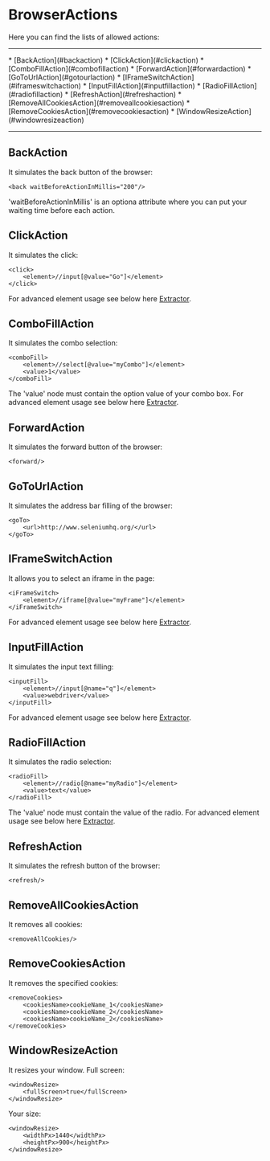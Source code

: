 # BrowserActions
Here you can find the lists of allowed actions:
<hr/>
* [BackAction](#backaction)
* [ClickAction](#clickaction)
* [ComboFillAction](#combofillaction)
* [ForwardAction](#forwardaction)
* [GoToUrlAction](#gotourlaction)
* [IFrameSwitchAction](#iframeswitchaction)
* [InputFillAction](#inputfillaction)
* [RadioFillAction](#radiofillaction)
* [RefreshAction](#refreshaction)
* [RemoveAllCookiesAction](#removeallcookiesaction)
* [RemoveCookiesAction](#removecookiesaction)
* [WindowResizeAction](#windowresizeaction)
<hr/>

## BackAction
It simulates the back button of the browser:

	<back waitBeforeActionInMillis="200"/>

'waitBeforeActionInMillis' is an optiona attribute where you can put your waiting time before each action.

## ClickAction
It simulates the click:

	<click>
		<element>//input[@value="Go"]</element>
	</click>

For advanced element usage see below here [Extractor](docs/extractor.md).

## ComboFillAction
It simulates the combo selection:

	<comboFill>
		<element>//select[@value="myCombo"]</element>
		<value>1</value>
	</comboFill>

The 'value' node must contain the option value of your combo box.
For advanced element usage see below here [Extractor](docs/extractor.md).

## ForwardAction
It simulates the forward button of the browser:

	<forward/>

## GoToUrlAction
It simulates the address bar filling of the browser:

	<goTo>
		<url>http://www.seleniumhq.org/</url>
	</goTo>

## IFrameSwitchAction
It allows you to select an iframe in the page:

	<iFrameSwitch>
		<element>//iframe[@value="myFrame"]</element>
	</iFrameSwitch>

For advanced element usage see below here [Extractor](docs/extractor.md).

## InputFillAction
It simulates the input text filling:

	<inputFill>
		<element>//input[@name="q"]</element>
		<value>webdriver</value>
	</inputFill>

For advanced element usage see below here [Extractor](docs/extractor.md).

## RadioFillAction
It simulates the radio selection:

	<radioFill>
		<element>//radio[@name="myRadio"]</element>
		<value>text</value>
	</radioFill>

The 'value' node must contain the value of the radio.
For advanced element usage see below here [Extractor](docs/extractor.md).

## RefreshAction
It simulates the refresh button of the browser:

	<refresh/>

## RemoveAllCookiesAction
It removes all cookies:

	<removeAllCookies/>

## RemoveCookiesAction
It removes the specified cookies:

	<removeCookies>
		<cookiesName>cookieName_1</cookiesName>
		<cookiesName>cookieName_2</cookiesName>
		<cookiesName>cookieName_2</cookiesName>
	</removeCookies>

## WindowResizeAction
It resizes your window.
Full screen:

	<windowResize>
		<fullScreen>true</fullScreen>
	</windowResize>

Your size:
	
	<windowResize>
		<widthPx>1440</widthPx>
		<heightPx>900</heightPx>
	</windowResize>